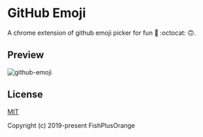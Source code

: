 # GitHub Emoji

A chrome extension of github emoji picker for fun :slightly_smiling_face: :octocat: :upside_down_face:.

## Preview

![github-emoji](https://github.com/FishPlusOrange/github-emoji/blob/master/docs/screenshot.png)

## License

[MIT](https://github.com/FishPlusOrange/github-emoji/blob/master/LICENSE)

Copyright (c) 2019-present FishPlusOrange
